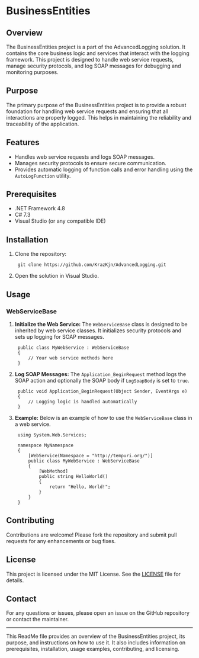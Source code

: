 ﻿# BusinessEntities

## Overview

The BusinessEntities project is a part of the AdvancedLogging solution. It contains the core business logic and services that interact with the logging framework. This project is designed to handle web service requests, manage security protocols, and log SOAP messages for debugging and monitoring purposes.

## Purpose

The primary purpose of the BusinessEntities project is to provide a robust foundation for handling web service requests and ensuring that all interactions are properly logged. This helps in maintaining the reliability and traceability of the application.

## Features

- Handles web service requests and logs SOAP messages.
- Manages security protocols to ensure secure communication.
- Provides automatic logging of function calls and error handling using the `AutoLogFunction` utility.

## Prerequisites

- .NET Framework 4.8
- C# 7.3
- Visual Studio (or any compatible IDE)

## Installation

1. Clone the repository:
     
        git clone https://github.com/KrazKjn/AdvancedLogging.git

2. Open the solution in Visual Studio.

## Usage

### WebServiceBase

1. **Initialize the Web Service:**
    The `WebServiceBase` class is designed to be inherited by web service classes. It initializes security protocols and sets up logging for SOAP messages.
    
        public class MyWebService : WebServiceBase
        {
            // Your web service methods here
        }

2. **Log SOAP Messages:**
    The `Application_BeginRequest` method logs the SOAP action and optionally the SOAP body if `LogSoapBody` is set to `true`.
    
        public void Application_BeginRequest(Object Sender, EventArgs e)
        {
            // Logging logic is handled automatically
        }

3. **Example:**
    Below is an example of how to use the `WebServiceBase` class in a web service.
    
        using System.Web.Services;

        namespace MyNamespace
        {
            [WebService(Namespace = "http://tempuri.org/")]
            public class MyWebService : WebServiceBase
            {
                [WebMethod]
                public string HelloWorld()
                {
                    return "Hello, World!";
                }
            }
        }

## Contributing

Contributions are welcome! Please fork the repository and submit pull requests for any enhancements or bug fixes.

## License

This project is licensed under the MIT License. See the [LICENSE](LICENSE) file for details.

## Contact

For any questions or issues, please open an issue on the GitHub repository or contact the maintainer.

---

This ReadMe file provides an overview of the BusinessEntities project, its purpose, and instructions on how to use it. It also includes information on prerequisites, installation, usage examples, contributing, and licensing.
